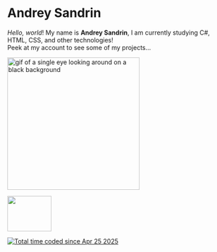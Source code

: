 <h1>Andrey Sandrin</h1>

<p><i>Hello, world</i>! My name is <b>Andrey Sandrin</b>, I am currently studying C#, HTML, CSS, and other technologies! <br>
Peek at my account to see some of my projects...</p>

<img src="https://i.pinimg.com/originals/2b/87/8f/2b878fc08878b8673b9a942a8f5fac55.gif" alt="gif of a single eye looking around on a black background" height="300" width="300">

<img href="https://wakatime.com"><img src="https://wakatime.com/share/@AndreySandrin/55cd1e30-2318-4f00-997d-7a9b9fbee500.png" height="80" width="100">

<a href="https://wakatime.com/@2e5ac7e9-8439-4484-bfc0-262ab5940fa6"><img src="https://wakatime.com/badge/user/2e5ac7e9-8439-4484-bfc0-262ab5940fa6.svg" alt="Total time coded since Apr 25 2025" /></a>
